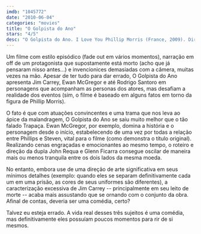 ```yaml
---
imdb: "1045772"
date: "2010-06-04"
categories: "movies"
title: "O Golpista do Ano"
stars: "4/5"
desc: "O Golpista do Ano. I Love You Phillip Morris (France, 2009). Dirigido por Glenn Ficarra, John Requa. Escrito por John Requa, Glenn Ficarra, Steve McVicker. Com Jim Carrey, Ewan McGregor, Leslie Mann, Rodrigo Santoro, Antoni Corone, Brennan Brown, Michael Mandell, Annie Golden, Marylouise Burke."
---
```

Um filme com estilo episódico (fade out em vários momentos), narração em off de um protagonista que supostamente está morto (acho que já pensaram nisso antes...) e invencionices demasiadas com a câmera, muitas vezes na mão. Apesar de ter tudo para dar errado, O Golpista do Ano apresenta Jim Carrey, Ewan McGregor e até Rodrigo Santoro em personagens que acompanham as personas dos atores, mas desafiam a realidade dos eventos (sim, o filme é baseado em alguns fatos em torno da figura de Phillip Morris).

O fato é que com atuações convincentes e uma trama que nos leva ao ápice da malandragem, O Golpista do Ano se saiu muito melhor que o tão falado Trapaça. Ewan McGregor, por exemplo, domina a história e o personagem desde o início, estabelecendo de uma vez por todas a relação entre Phillips e Steven, vital para o filme (como demonstra o título original). Realizando cenas engraçadas e emocionantes ao mesmo tempo, o roteiro e direção da dupla John Requa e Glenn Ficarra consegue oscilar de maneira mais ou menos tranquila entre os dois lados da mesma moeda.

No entanto, embora use de uma direção de arte significativa em seus mínimos detalhes (exemplo: quando eles se separam definitivamente cada um em uma prisão, as cores de seus uniformes são diferentes), a caracterização excessiva de Jim Carrey -- principalmente em seu leito de morte -- acaba mais assustando que se ornando com o conjunto da obra. Afinal de contas, deveria ser uma comédia, certo?

Talvez eu esteja errado. A vida real desses três sujeitos é uma comédia, mas definitivamente eles possuíam poucos momentos para rir de si mesmos.
